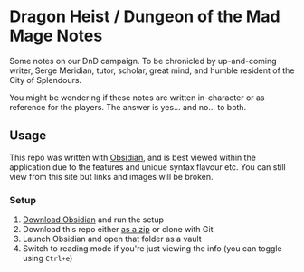 # Dragon Heist / Dungeon of the Mad Mage Notes

Some notes on our DnD campaign. To be chronicled by up-and-coming writer, Serge Meridian, tutor, scholar, great mind, and humble resident of the City of Splendours.

You might be wondering if these notes are written in-character or as reference for the players. The answer is yes... and no... to both.

## Usage

This repo was written with [Obsidian](https://obisdian.md), and is best viewed within the application due to the features and unique syntax flavour etc. You can still view from this site but links and images will be broken.

### Setup

1.  [Download Obsidian](https://obsidian.md) and run the setup
2.  Download this repo either [as a zip](zipball/main) or clone with Git
3.  Launch Obsidian and open that folder as a vault
4.  Switch to reading mode if you're just viewing the info (you can toggle using `Ctrl+e`)
